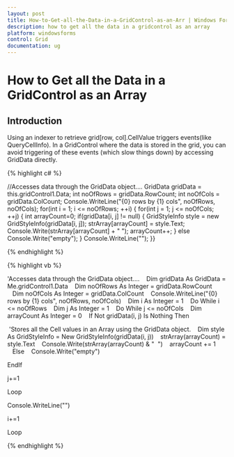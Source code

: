 ```yaml
---
layout: post
title: How-to-Get-all-the-Data-in-a-GridControl-as-an-Arr | Windows Forms | Syncfusion
description: how to get all the data in a gridcontrol as an array
platform: windowsforms
control: Grid
documentation: ug
---
```


# How to Get all the Data in a GridControl as an Array

## Introduction

Using an indexer to retrieve grid[row, col].CellValue triggers events(like QueryCellInfo). In a GridControl where the data is stored in the grid, you can avoid triggering of these events (which slow things down) by accessing GridData directly. 

{% highlight c# %}



//Accesses data through the GridData object.... 
GridData gridData = this.gridControl1.Data;
int noOfRows = gridData.RowCount;
int noOfCols = gridData.ColCount;
Console.WriteLine("{0} rows by {1} cols", noOfRows, noOfCols);
for(int i = 1; i <= noOfRows; ++i)
{
for(int j = 1; j <= noOfCols; ++j)
{
int arrayCount=0;
if(gridData[i, j] != null)
{
GridStyleInfo style = new GridStyleInfo(gridData[i, j]);
strArray[arrayCount] = style.Text;
Console.Write(strArray[arrayCount] + " ");
arrayCount++;
}
else
Console.Write("empty");
}
Console.WriteLine("");
}}

{% endhighlight  %}

{% highlight vb %}



'Accesses data through the GridData object....
   Dim gridData As GridData = Me.gridControl1.Data
   Dim noOfRows As Integer = gridData.RowCount
   Dim noOfCols As Integer = gridData.ColCount
   Console.WriteLine("{0} rows by {1} cols", noOfRows, noOfCols)
   Dim i As Integer = 1
   Do While i <= noOfRows
   Dim j As Integer = 1
   Do While j <= noOfCols
   Dim arrayCount As Integer = 0
   If Not gridData(i, j) Is Nothing Then


 'Stores all the Cell values in an Array using the GridData object.
   Dim style As GridStyleInfo = New GridStyleInfo(gridData(i, j))
   strArray(arrayCount) = style.Text
   Console.Write(strArray(arrayCount) & "  ")
   arrayCount += 1
   Else
   Console.Write("empty")

   EndIf

   j+=1

   Loop

   Console.WriteLine("")

   i+=1

   Loop

{% endhighlight  %}

